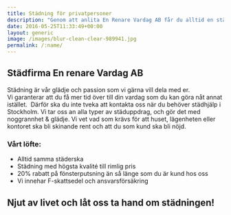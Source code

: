 ```yaml
---
title: Städning för privatpersoner
description: "Genom att anlita En Renare Vardag AB får du alltid en städning med högkvalité och ett trevligt bemötande. "
date: 2016-05-25T11:33:49+00:00
layout: generic
image: /images/blur-clean-clear-989941.jpg
permalink: /:name/
---
```

## Städfirma En renare Vardag AB
 
Städning är vår glädje och passion som vi gärna vill dela med er.  
Vi garanterar att du få mer tid över till din vardag som du kan göra nåt annat istället.  Därför ska du inte tveka att kontakta oss när du behöver städhjälp i Stockholm. Vi tar oss an alla typer av städuppdrag, och gör det med noggrannhet & glädje. Vi vet vad som krävs för att huset, lägenheten eller kontoret ska bli skinande rent och att du som kund ska bli nöjd.

### Vårt löfte: 

- Alltid samma städerska
- Städning med högsta kvalité till rimlig pris
- 20% rabatt på fönsterputsning än så länge som du är kund hos oss
- Vi innehar F-skattsedel och ansvarsförsäkring

## Njut av livet och låt oss ta hand om städningen! 